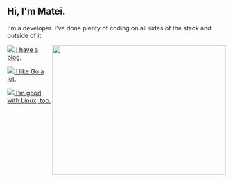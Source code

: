 ## Hi, I'm Matei.

I'm a developer. I've done plenty of coding on all sides of the stack and outside of it.

<img src="https://wakatime.com/share/@7c6b3cec-0f6c-4caa-a0fc-ba7a5bbe368f/9d320c47-2161-4d4b-97a7-d24c0ea0cdaf.png" width=400 height=300 align="right"/>

<a href="https://blog.stormhub.io"><img src="https://img.icons8.com/20/blog" /> I have a blog.</a>

<a href="https://github.com/StormFireFox1?tab=repositories&q=&type=&language=go"><img src="https://img.icons8.com/20/golang" /> I like Go a lot.</a>

<a href="https://github.com/acmucsd/tech-stack"><img src="https://img.icons8.com/20/linux" /> I'm good with Linux, too.</a>
